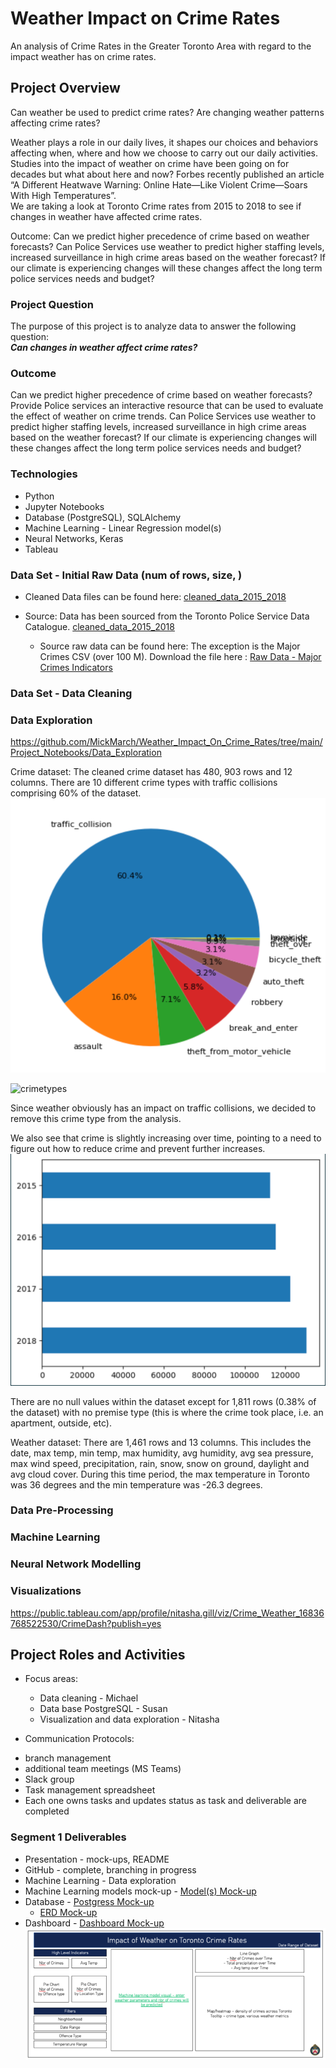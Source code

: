 # Weather Impact on Crime Rates
An analysis of Crime Rates in the Greater Toronto Area with regard to the impact weather has on crime rates.

## Project Overview
Can weather be used to predict crime rates? Are changing weather patterns affecting crime rates?  
 
Weather plays a role in our daily lives, it shapes our choices and behaviors affecting when, where and how we choose to carry out our daily activities. Studies into the impact of weather on crime have been going on for decades but what about here and now? Forbes recently published an article “A Different Heatwave Warning: Online Hate—Like Violent Crime—Soars With High Temperatures”.   
We are taking a look at Toronto Crime rates from 2015 to 2018 to see if changes in weather have affected crime rates.

Outcome:  Can we predict higher precedence of crime based on weather forecasts?  Can Police Services use weather to predict higher staffing levels, increased surveillance in high crime areas based on the weather forecast?  If our climate is experiencing changes will these changes affect the long term police services needs and budget?

### Project Question
The purpose of this project is to analyze data to answer the following question:<br>
***Can changes in weather affect crime rates?***

### Outcome
Can we predict higher precedence of crime based on weather forecasts?  Provide Police services an interactive resource that can be used to evaluate the effect of weather on crime trends. Can Police Services use weather to predict higher staffing levels, increased surveillance in high crime areas based on the weather forecast?  If our climate is experiencing changes will these changes affect the long term police services needs and budget?

### Technologies

- Python
- Jupyter Notebooks
- Database (PostgreSQL), SQLAlchemy
- Machine Learning - Linear Regression model(s)
- Neural Networks, Keras
- Tableau

### Data Set - Initial Raw Data  (num of rows, size, )

* Cleaned Data files can be found here: [cleaned_data_2015_2018](https://github.com/MickMarch/Weather_Impact_On_Crime_Rates/tree/main/cleaned_data_2015_2018)

* Source: Data has been sourced from the Toronto Police Service Data Catalogue. [cleaned_data_2015_2018](https://data.torontopolice.on.ca/pages/catalogue)
    * Source raw data can be found here: The exception is the Major Crimes CSV (over 100 M).  Download the file here : [Raw Data - Major Crimes Indicators](https://data.torontopolice.on.ca/datasets/TorontoPS::major-crime-indicators-open-data/about)


### Data Set - Data Cleaning

### Data Exploration
https://github.com/MickMarch/Weather_Impact_On_Crime_Rates/tree/main/Project_Notebooks/Data_Exploration

Crime dataset: 
The cleaned crime dataset has 480, 903 rows and 12 columns. There are 10 different crime types with traffic collisions comprising 60% of the dataset. 
![crimetypes](Doc_Assets/crimetypes.png)

<img width="200" height="150" alt="crimetypes" src="https://github.com/MickMarch/Weather_Impact_On_Crime_Rates/assets/113721712/d1c81908-76a1-4cb0-a5e6-f5d3126e4347">

Since weather obviously has an impact on traffic collisions, we decided to remove this crime type from the analysis. 

We also see that crime is slightly increasing over time, pointing to a need to figure out how to reduce crime and prevent further increases. 
![crimeovertime](Doc_Assets/crimeovertime.png)

There are no null values within the dataset except for 1,811 rows (0.38% of the dataset) with no premise type (this is where the crime took place, i.e. an apartment, outside, etc). 

Weather dataset: 
There are 1,461 rows and 13 columns. This includes the date, max temp, min temp, max humidity, avg humidity, avg sea pressure, max wind speed, precipitation, rain, snow, snow on ground, daylight and avg cloud cover. During this time period, the max temperature in Toronto was 36 degrees and the min temperature was -26.3 degrees. 

### Data Pre-Processing


### Machine Learning 



### Neural Network Modelling

### Visualizations 
 https://public.tableau.com/app/profile/nitasha.gill/viz/Crime_Weather_16836768522530/CrimeDash?publish=yes





## Project Roles and Activities

* Focus areas:
    * Data cleaning - Michael 
    * Data base PostgreSQL - Susan
    * Visualization and data exploration - Nitasha
  
* Communication Protocols:
- branch management
- additional team meetings (MS Teams)
- Slack group
- Task management spreadsheet
- Each one owns tasks and updates status as task and deliverable are completed




### Segment 1 Deliverables
* Presentation      - mock-ups, README
* GitHub            - complete, branching in progress
* Machine Learning  - Data exploration
* Machine Learning models mock-up - [Model(s) Mock-up](https://github.com/MickMarch/Weather_Impact_On_Crime_Rates/tree/main/NN_Model)
* Database          - [Postgress Mock-up](https://github.com/MickMarch/Weather_Impact_On_Crime_Rates/tree/main/PosgreSQL)
    * [ERD Mock-up](https://github.com/MickMarch/Weather_Impact_On_Crime_Rates/blob/main/PosgreSQL/ERD_mockup_Segment1.png)
* Dashboard         - [Dashboard Mock-up](https://github.com/MickMarch/Weather_Impact_On_Crime_Rates/blob/main/Dashboard_Mockup.pptx)<br>
    ![Dashboard mock-up](Doc_Assets/Dashboard_Mockup.png)
    

